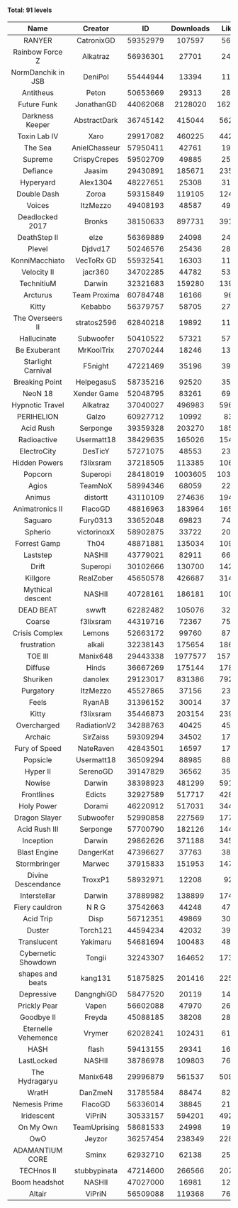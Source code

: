 #### Total: 91 levels

| Name | Creator | ID | Downloads | Likes |
|:---:|:---:|:---:|:---:|:---:|
| RANYER | CatronixGD | 59352979 | 107597 | 5694
| Rainbow Force Z | Alkatraz | 56936301 | 27701 | 2471
| NormDanchik in JSB | DeniPol | 55444944 | 13394 | 1170
| Antitheus | Peton | 50653669 | 29313 | 2823
| Future Funk | JonathanGD | 44062068 | 2128020 | 162416
| Darkness Keeper | AbstractDark | 36745142 | 415044 | 56221
| Toxin Lab IV | Xaro | 29917082 | 460225 | 44260
| The Sea | AnielChasseur | 57950411 | 42761 | 1946
| Supreme | CrispyCrepes | 59502709 | 49885 | 2530
| Defiance | Jaasim | 29430891 | 185671 | 23517
| Hyperyard | Alex1304 | 48227651 | 25308 | 3195
| Double Dash | Zoroa | 59315849 | 119105 | 12402
| Voices | ItzMezzo | 49408193 | 48587 | 4947
| Deadlocked 2017 | Bronks | 38150633 | 897731 | 39149
| DeathStep II | elze | 56369889 | 24098 | 2453
| Plevel | Djdvd17 | 50246576 | 25436 | 2858
| KonniMacchiato | VecToRx GD | 55932541 | 16303 | 1107
| Velocity II | jacr360 | 34702285 | 44782 | 5315
| TechnitiuM | Darwin | 32321683 | 159280 | 13999
| Arcturus | Team Proxima | 60784748 | 16166 | 962
| Kitty | Kebabbo | 56379757 | 58705 | 2755
| The Overseers II | stratos2596 | 62840218 | 19892 | 1173
| Hallucinate | Subwoofer | 50410522 | 57321 | 5740
| Be Exuberant | MrKoolTrix | 27070244 | 18246 | 1354
| Starlight Carnival | F5night | 47221469 | 35196 | 3938
| Breaking Point | HelpegasuS | 58735216 | 92520 | 3580
| NeoN 18 | Xender Game | 52048795 | 83261 | 6953
| Hypnotic Travel | Alkatraz | 37040027 | 496983 | 59671
| PERIHELION | Galzo | 60927712 | 10992 | 830
| Acid Rush | Serponge | 39359328 | 203270 | 18530
| Radioactive | Usermatt18 | 38429635 | 165026 | 15461
| ElectroCity | DesTicY | 57271075 | 48553 | 2368
| Hidden Powers | f3lixsram | 37218505 | 113385 | 10698
| Popcorn | Superopi | 28418019 | 1003605 | 103315
| Agios | TeamNoX | 58994346 | 68059 | 2265
| Animus | distortt | 43110109 | 274636 | 19429
| Animatronics II | FlacoGD | 48816963 | 183964 | 16502
| Saguaro | Fury0313 | 33652048 | 69823 | 7468
| Spherio | victorinoxX | 58902875 | 33722 | 2044
| Forrest Gamp | Th04 | 48871881 | 135034 | 10974
| Laststep | NASHII | 43779021 | 82911 | 6626
| Drift | Superopi | 30102666 | 130700 | 14264
| Killgore | RealZober | 45650578 | 426687 | 31427
| Mythical descent | NASHII | 40728161 | 186181 | 10073
| DEAD BEAT | swwft | 62282482 | 105076 | 3298
| Coarse | f3lixsram | 44319716 | 72367 | 7579
| Crisis Complex | Lemons | 52663172 | 99760 | 8753
| frustration | alkali | 32238143 | 175654 | 18695
| TOE III | Manix648 | 29443338 | 1977577 | 157472
| Diffuse | Hinds | 36667269 | 175144 | 17826
| Shuriken | danolex | 29123017 | 831386 | 79298
| Purgatory | ItzMezzo | 45527865 | 37156 | 2323
| Feels | RyanAB | 31396152 | 30014 | 3769
| Kitty | f3lixsram | 35446873 | 203154 | 23901
| Overcharged | RadiationV2 | 34288763 | 40425 | 4579
| Archaic | SirZaiss | 59309294 | 34502 | 1750
| Fury of Speed | NateRaven | 42843501 | 16597 | 1781
| Popsicle | Usermatt18 | 36509294 | 88985 | 8897
| Hyper II | SerenoGD | 39147829 | 36562 | 3584
| Nowise | Darwin | 38398923 | 481299 | 59128
| Frontlines | Edicts | 32927589 | 517717 | 42881
| Holy Power | Dorami | 46220912 | 517031 | 34488
| Dragon Slayer | Subwoofer | 52990858 | 227569 | 17744
| Acid Rush III | Serponge | 57700790 | 182126 | 14482
| Inception | Darwin | 29862626 | 371188 | 34542
| Blast Engine | DangerKat | 47396627 | 37763 | 3860
| Stormbringer | Marwec | 37915833 | 151953 | 14717
| Divine Descendance | TroxxP1 | 58932971 | 12208 | 928
| Interstellar | Darwin | 37889982 | 138899 | 17400
| Fiery cauldron | N R G | 37542663 | 44248 | 4719
| Acid Trip | Disp | 56712351 | 49869 | 3039
| Duster | Torch121 | 44594234 | 42032 | 3944
| Translucent | Yakimaru | 54681694 | 100483 | 4830
| Cybernetic Showdown  | Tongii | 32243307 | 164652 | 17331
| shapes and beats | kang131 | 51875825 | 201416 | 22500
| Depressive | DangnghiGD | 58477520 | 20119 | 1448
| Prickly Pear | Vapen | 56602088 | 47970 | 2660
| Goodbye II | Freyda | 45088185 | 38208 | 2826
| Eternelle Vehemence | Vrymer | 62028241 | 102431 | 6173
| HASH | flash | 59413155 | 29341 | 1633
| LastLocked | NASHII | 38786978 | 109803 | 7679
| The Hydragaryu | Manix648 | 29996879 | 561537 | 50948
| WratH | DanZmeN | 31785584 | 88474 | 8200
| Nemesis Prime | FlacoGD | 56336014 | 38845 | 2124
| Iridescent | ViPriN | 30533157 | 594201 | 49221
| On My Own | TeamUprising | 58681533 | 24998 | 1980
| OwO | Jeyzor | 36257454 | 238349 | 22838
| ADAMANTIUM CORE | Sminx | 62932710 | 62138 | 2512
| TECHnos II | stubbypinata | 47214600 | 266566 | 20714
| Boom headshot | NASHII | 47027000 | 16981 | 1243
| Altair | ViPriN | 56509088 | 119368 | 7694
